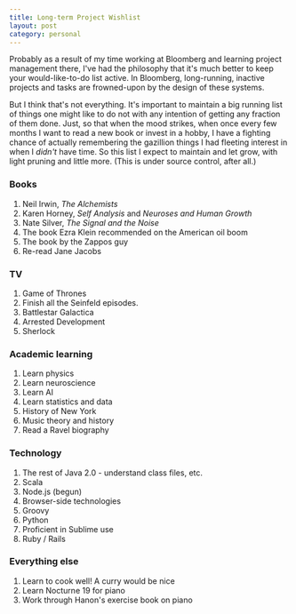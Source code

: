 ```yaml
---
title: Long-term Project Wishlist
layout: post
category: personal
---
```


Probably as a result of my time working at Bloomberg and learning project management there, I've had the philosophy that it's much better to keep your would-like-to-do list active. In Bloomberg, long-running, inactive projects and tasks are frowned-upon by the design of these systems.

But I think that's not everything. It's important to maintain a big running list of things one might like to do not with any intention of getting any fraction of them done. Just, so that when the mood strikes, when once every few months I want to read a new book or invest in a hobby, I have a fighting chance of actually remembering the gazillion things I had fleeting interest in when I *didn't* have time. So this list I expect to maintain and let grow, with light pruning and little more. (This is under source control, after all.)

### Books

1. Neil Irwin, *The Alchemists*
2. Karen Horney, *Self Analysis* and *Neuroses and Human Growth*
3. Nate Silver, *The Signal and the Noise*
4. The book Ezra Klein recommended on the American oil boom
5. The book by the Zappos guy
6. Re-read Jane Jacobs

### TV

1. Game of Thrones
2. Finish all the Seinfeld episodes.
3. Battlestar Galactica
4. Arrested Development
5. Sherlock

### Academic learning

1. Learn physics
2. Learn neuroscience
3. Learn AI
4. Learn statistics and data
5. History of New York
6. Music theory and history
7. Read a Ravel biography

### Technology

1. The rest of Java 2.0 - understand class files, etc.
2. Scala
3. Node.js (begun)
4. Browser-side technologies
5. Groovy
6. Python
7. Proficient in Sublime use
8. Ruby / Rails

### Everything else

1. Learn to cook well! A curry would be nice
2. Learn Nocturne 19 for piano
3. Work through Hanon's exercise book on piano
